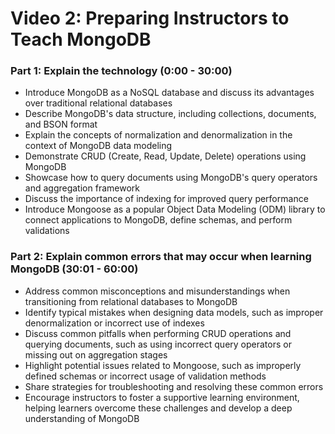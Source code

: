 # Video 2: Preparing Instructors to Teach MongoDB

### Part 1: Explain the technology (0:00 - 30:00)
- Introduce MongoDB as a NoSQL database and discuss its advantages over traditional relational databases
- Describe MongoDB's data structure, including collections, documents, and BSON format
- Explain the concepts of normalization and denormalization in the context of MongoDB data modeling
- Demonstrate CRUD (Create, Read, Update, Delete) operations using MongoDB
- Showcase how to query documents using MongoDB's query operators and aggregation framework
- Discuss the importance of indexing for improved query performance
- Introduce Mongoose as a popular Object Data Modeling (ODM) library to connect applications to MongoDB, define schemas, and perform validations

### Part 2: Explain common errors that may occur when learning MongoDB (30:01 - 60:00)
- Address common misconceptions and misunderstandings when transitioning from relational databases to MongoDB
- Identify typical mistakes when designing data models, such as improper denormalization or incorrect use of indexes
- Discuss common pitfalls when performing CRUD operations and querying documents, such as using incorrect query operators or missing out on aggregation stages
- Highlight potential issues related to Mongoose, such as improperly defined schemas or incorrect usage of validation methods
- Share strategies for troubleshooting and resolving these common errors
- Encourage instructors to foster a supportive learning environment, helping learners overcome these challenges and develop a deep understanding of MongoDB
